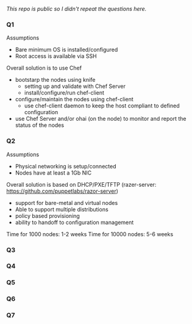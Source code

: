 
_This repo is public so I didn't repeat the questions here._

### Q1
Assumptions
- Bare minimum OS is installed/configured
- Root access is available via SSH

Overall solution is to use Chef
- bootstarp the nodes using knife
   - setting up and validate with Chef Server
   - install/configure/run chef-client
- configure/maintain the nodes using chef-client
  -  use chef-client daemon to keep the host compliant to defined configuration
- use Chef Server and/or ohai (on the node) to monitor and report the status of the nodes

### Q2
Assumptions
- Physical networking is setup/connected
- Nodes have at least a 1Gb NIC

Overall solution is based on DHCP/PXE/TFTP (razer-server: https://github.com/puppetlabs/razor-server)
- support for bare-metal and virtual nodes
- Able to support multiple distributions
- policy based provisioning
- ability to handoff to configuration management


Time for 1000 nodes: 1-2 weeks
Time for 10000 nodes: 5-6 weeks

### Q3

### Q4

### Q5

### Q6

### Q7
